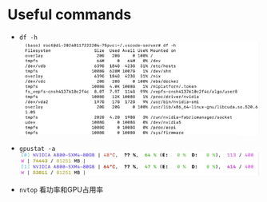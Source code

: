 # Useful commands

- `df -h`
![alt text](image.png)

- `gpustat -a`
![alt text](image-1.png)

- `nvtop`
看功率和GPU占用率